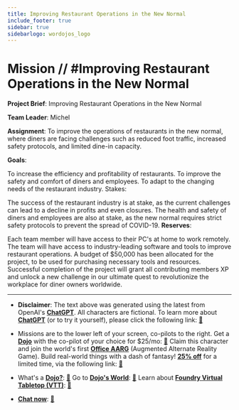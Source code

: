 ```yaml
---
title: Improving Restaurant Operations in the New Normal
include_footer: true
sidebar: true
sidebarlogo: wordojos_logo
---
```

# Mission // #Improving Restaurant Operations in the New Normal

**Project Brief**: Improving Restaurant Operations in the New Normal

**Team Leader**: Michel

**Assignment**:
To improve the operations of restaurants in the new normal, where diners are facing challenges such as reduced foot traffic, increased safety protocols, and limited dine-in capacity.

**Goals**:

To increase the efficiency and profitability of restaurants.
To improve the safety and comfort of diners and employees.
To adapt to the changing needs of the restaurant industry.
Stakes:

The success of the restaurant industry is at stake, as the current challenges can lead to a decline in profits and even closures.
The health and safety of diners and employees are also at stake, as the new normal requires strict safety protocols to prevent the spread of COVID-19.
**Reserves**:

Each team member will have access to their PC's at home to work remotely.
The team will have access to industry-leading software and tools to improve restaurant operations.
A budget of $50,000 has been allocated for the project, to be used for purchasing necessary tools and resources.
Successful completion of the project will grant all contributing members XP and unlock a new challenge in our ultimate quest to revolutionize the workplace for diner owners worldwide.

---

* **Disclaimer**: The text above was generated using the latest from OpenAI's [**ChatGPT**](https://openai.com/blog/chatgpt/).  All characters are fictional.  To learn more about [**ChatGPT**](https://openai.com/blog/chatgpt/) (or to try it yourself), please click the following link: [:closed_book:](https://openai.com/blog/chatgpt/)

* Missions are to the lower left of your screen, co-pilots to the right. Get a [**Dojo**](https://workmates.live/marketplace) with the co-pilot of your choice for $25/mo: [:green_book:](https://workmates.live/marketplace)  Claim this character and join the world's first [**Office AARG**](https://dojos.world) (Augmented Alternate Reality Game). Build real-world things with a dash of fantasy! [**25% off**](https://blog.workmates.live/deal-on-a-dojo) for a limited time, via the following link: [:green_book:](https://blog.workmates.live/deal-on-a-dojo) 

* What's a [**Dojo?**](https://workdojos.com): [:blue_book:](https://workdojos.com)  Go to [**Dojo's World**](https://dojos.world): [:blue_book:](https://dojos.world)  Learn about [**Foundry Virtual Tabletop (VTT)**](https://foundryvtt.com): [:closed_book:](https://foundryvtt.com/)

* [**Chat now**](https://chat.workmates.live/channel/support): [:ledger:](https://chat.workmates.live/channel/support)
